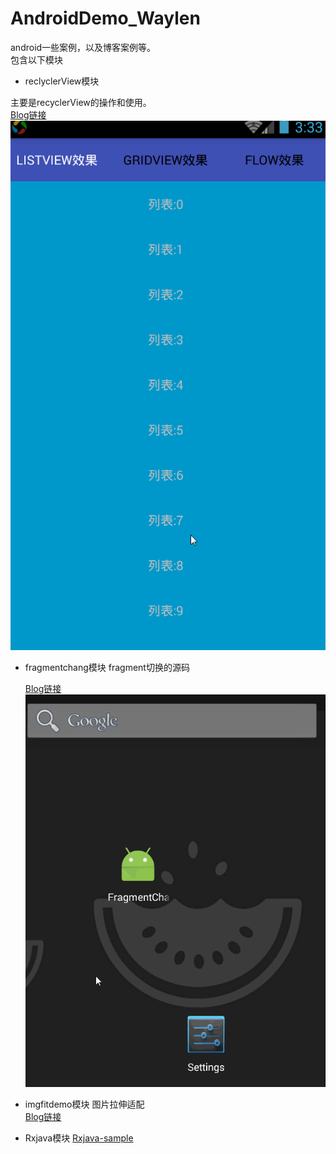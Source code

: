# AndroidDemo_Waylen
android一些案例，以及博客案例等。<br/>
包含以下模块
- reclyclerView模块

 主要是recyclerView的操作和使用。<br/>
 [Blog链接](http://waylenw.github.io/Android/android-recyclerview-one/)<br/>
 ![](https://raw.githubusercontent.com/Waylenw/AndroidDemo_Waylen/master/screen/recyclerView.gif)

- fragmentchang模块
  fragment切换的源码
  
  [Blog链接](http://waylenw.github.io/Android/android-fragment-change-one/)<br/>
  ![](https://raw.githubusercontent.com/Waylenw/AndroidDemo_Waylen/master/screen/fragmentchange.gif)

- imgfitdemo模块
 图片拉伸适配<br>
 [Blog链接](http://waylenw.github.io/Android/android-fit-screen-img/)<br/>
  
- Rxjava模块
 [Rxjava-sample](https://github.com/Waylenw/AndroidDemo_Waylen/blob/master/rxjava/src/main/java/com/example/rxjava/RxJavaHelper.java)
 
